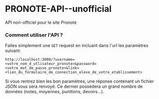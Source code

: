 # PRONOTE-API--unofficial

API non-officiel pour le site Pronote

### Comment utiliser l'API ?

Faites simplement une 
```GET```
request en incluant dans l'url les paramètres suivant:

```http://localhost:3000/?username=<votre_nom_d_utlisateur_pronote>&password=<votre_mot_de_passe_pronote>&link=<lien_du_formulaire_de_connection_eleve_de_votre_etablissement>```

Si vous rentrez bien les bon paramètres, une réponse contenant un fichier JSON vous sera renvoyé. Ce dernier possèdera un grand nombre de données (notes, moyennes, punitions, devoirs...).
